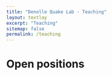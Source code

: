 ```yaml
---
title: "Denolle Quake Lab - Teaching"
layout: textlay
excerpt: "Teaching"
sitemap: false
permalink: /teaching
---
```


# Open positions